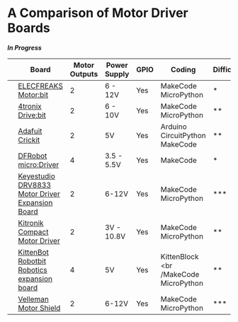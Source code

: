 # A Comparison of Motor Driver Boards

***In Progress***

|      | Board                                                        | Motor Outputs | Power Supply | GPIO | Coding                                          | Difficulty |
| ---- | ------------------------------------------------------------ | ------------- | ------------ | ---- | ----------------------------------------------- | ---------- |
|      | [ELECFREAKS Motor:bit](https://www.elecfreaks.com/motor-bit-for-micro-bit-motorbit.html) | 2             | 6 - 12V      | Yes  | MakeCode<br />MicroPython                       | *          |
|      | [4tronix Drive:bit](https://shop.4tronix.co.uk/collections/motor-controllers/products/drivebit) | 2             | 6 - 10V      | Yes  | MakeCode<br />MicroPython                       | **         |
|      | [Adafuit Crickit](https://learn.adafruit.com/adafruit-crickit-creative-robotic-interactive-construction-kit) | 2             | 5V           | Yes  | Arduino<br />CircuitPython<br />MakeCode        | **         |
|      | [DFRobot micro:Driver](https://www.dfrobot.com/product-1738.html) | 4             | 3.5 - 5.5V   | Yes  | MakeCode                                        | *          |
|      | [Keyestudio DRV8833 Motor Driver Expansion Board](https://www.keyestudio.com/products/keyestudio-micro-bit-drv8833-motor-driver-expansion-board) | 2             | 6-12V        | Yes  | MakeCode<br />MicroPython                       | ***        |
|      | [Kitronik Compact Motor Driver](https://kitronik.co.uk/products/5698-compact-motor-driver-board-for-the-bbc-micro-bit?_pos=25&_sid=dc7a639f4&_ss=r) | 2             | 3V - 10.8V   | Yes  | MakeCode<br />MicroPython                       | **         |
|      | [KittenBot Robotbit Robotics expansion board](https://www.kittenbot.cc/products/robotbit-robotics-expansion-board-for-micro-bit?variant=41298105598130) | 4             | 5V           | Yes  | KittenBlock<br /><br /MakeCode<br />MicroPython | **         |
|      | [Velleman Motor Shield](https://www.velleman.eu/products/view/?id=460608) | 2             | 6-12V        | Yes  | MakeCode<br />MicroPython                       | ***        |

